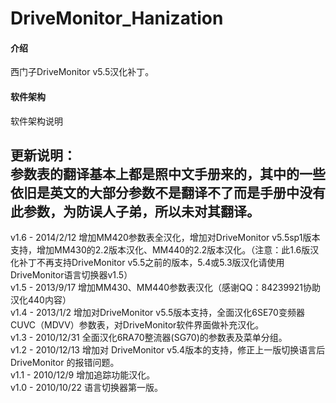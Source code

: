 # DriveMonitor_Hanization

#### 介绍
西门子DriveMonitor v5.5汉化补丁。

#### 软件架构
软件架构说明


更新说明：  
参数表的翻译基本上都是照中文手册来的，其中的一些依旧是英文的大部分参数不是翻译不了而是手册中没有此参数，为防误人子弟，所以未对其翻译。  
--------------

v1.6 - 2014/2/12	增加MM420参数表全汉化，增加对DriveMonitor v5.5sp1版本支持，增加MM430的2.2版本汉化、MM440的2.2版本汉化。（注意：此1.6版汉化补丁不再支持DriveMonitor v5.5之前的版本，5.4或5.3版汉化请使用DriveMonitor语言切换器v1.5）  
v1.5 - 2013/9/17	增加MM430、MM440参数表汉化（感谢QQ：84239921协助汉化440内容）  
v1.4 - 2013/1/2 	增加对DriveMonitor v5.5版本支持，全面汉化6SE70变频器CUVC（MDVV）参数表，对DriveMonitor软件界面做补充汉化。  
v1.3 - 2010/12/31	全面汉化6RA70整流器(SG70)的参数表及菜单分组。  
v1.2 - 2010/12/13	增加对 DriveMonitor v5.4版本的支持，修正上一版切换语言后 DriveMonitor 的报错问题。  
v1.1 - 2010/12/9	增加追踪功能汉化。  
v1.0 - 2010/10/22	语言切换器第一版。  
